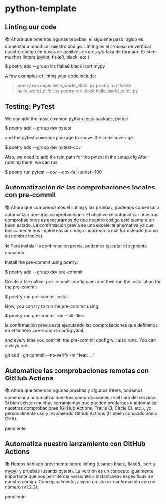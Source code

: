 # python-template

## Linting our code

📚 Ahora que tenemos algunas pruebas, el siguiente paso lógico es comenzar a modificar nuestro código. Linting es el proceso de verificar nuestro código en busca de posibles errores y/o falta de formato. Existen muchos linters (pylint, flake8, black, etc.).

$ poetry add --group lint flake8 black isort mypy

A few examples of linting your code include:

> poetry run mypy hello_world_cli/cli.py
> poetry run flake8 hello_world_cli/cli.py
> poetry run black hello_world_cli/cli.py

## Testing: PyTest

We can add the most common python tests package, pytest

$ poetry add --group dev pytest

and the pytest coverage package to shows the code coverage

$ poetry add --group dev pytest-cov

Also, we need to add the test path for the pytest in the setup.cfg
After running them, we can run:

$ poetry run pytest --cov --cov-fail-under=100

## Automatización de las comprobaciones locales con pre-commit

📚 Ahora que comprendemos el linting y las pruebas, podemos comenzar a automatizar nuestras comprobaciones. El objetivo de automatizar nuestras comprobaciones es asegurarnos de que nuestro código esté siempre en buen estado. La confirmación previa es una excelente alternativa ya que básicamente nos impide enviar código incorrecto o mal formateado (como su nombre indica).

🛠️ Para instalar la confirmación previa, podemos ejecutar el siguiente comando:

Install the pre-commit using poetry:

$ poetry add --group dev pre-commit

Create a file called .pre-commit-config.yaml and then run the installation for the pre-commit

$ poetry run pre-commit install

Now, you can try to run the pre-commit using

$ poetry run pre-commit run --all-files

la confirmación previa está ejecutando las comprobaciones que definimos en el 
fidhero .pre-commit-config.yaml.

and every time you commit, the pre-commit config will also runs.
You can always run:

git add .
git commit --no-verify -m "feat: ..."

## Automatice las comprobaciones remotas con GitHub Actions

📚 Ahora que tenemos algunas pruebas y algunos linters, podemos comenzar a automatizar nuestras comprobaciones en el lado del servidor. Si bien existen muchas herramientas que pueden ayudarnos a automatizar nuestras comprobaciones (GitHub Actions, Travis CI, Circle CI, etc.), yo personalmente uso y recomiendo Github Actions (también conocido como GHA).

pendiente

## Automatiza nuestro lanzamiento con GitHub Actions

📚 Hemos hablado brevemente sobre linting (usando black, flake8, isort y mypy) y pruebas (usando pytest). La versión es un concepto igualmente importante que nos permite dar versiones a instantáneas específicas de nuestro código. Conceptualmente, asigna un sha de confirmación con un número (v1.2.3).

pendiente